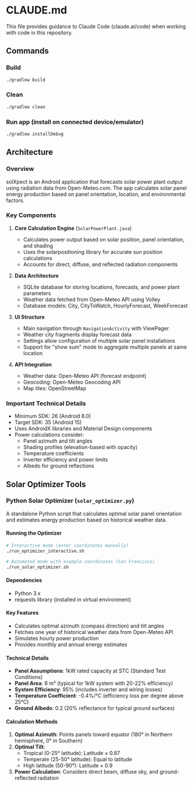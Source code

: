 # CLAUDE.md

This file provides guidance to Claude Code (claude.ai/code) when working with code in this repository.

## Commands

### Build
```bash
./gradlew build
```

### Clean
```bash
./gradlew clean
```

### Run app (install on connected device/emulator)
```bash
./gradlew installDebug
```

## Architecture

### Overview
solXpect is an Android application that forecasts solar power plant output using radiation data from Open-Meteo.com. The app calculates solar panel energy production based on panel orientation, location, and environmental factors.

### Key Components

1. **Core Calculation Engine** (`SolarPowerPlant.java`)
   - Calculates power output based on solar position, panel orientation, and shading
   - Uses the solarpositioning library for accurate sun position calculations
   - Accounts for direct, diffuse, and reflected radiation components

2. **Data Architecture**
   - SQLite database for storing locations, forecasts, and power plant parameters
   - Weather data fetched from Open-Meteo API using Volley
   - Database models: City, CityToWatch, HourlyForecast, WeekForecast

3. **UI Structure**
   - Main navigation through `NavigationActivity` with ViewPager
   - Weather city fragments display forecast data
   - Settings allow configuration of multiple solar panel installations
   - Support for "show sum" mode to aggregate multiple panels at same location

4. **API Integration**
   - Weather data: Open-Meteo API (forecast endpoint)
   - Geocoding: Open-Meteo Geocoding API
   - Map tiles: OpenStreetMap

### Important Technical Details

- Minimum SDK: 26 (Android 8.0)
- Target SDK: 35 (Android 15)
- Uses AndroidX libraries and Material Design components
- Power calculations consider:
  - Panel azimuth and tilt angles
  - Shading profiles (elevation-based with opacity)
  - Temperature coefficients
  - Inverter efficiency and power limits
  - Albedo for ground reflections

## Solar Optimizer Tools

### Python Solar Optimizer (`solar_optimizer.py`)
A standalone Python script that calculates optimal solar panel orientation and estimates energy production based on historical weather data.

#### Running the Optimizer
```bash
# Interactive mode (enter coordinates manually)
./run_optimizer_interactive.sh

# Automated mode with example coordinates (San Francisco)
./run_solar_optimizer.sh
```

#### Dependencies
- Python 3.x
- requests library (installed in virtual environment)

#### Key Features
- Calculates optimal azimuth (compass direction) and tilt angles
- Fetches one year of historical weather data from Open-Meteo API
- Simulates hourly power production
- Provides monthly and annual energy estimates

#### Technical Details
- **Panel Assumptions**: 1kW rated capacity at STC (Standard Test Conditions)
- **Panel Area**: 8 m² (typical for 1kW system with 20-22% efficiency)
- **System Efficiency**: 95% (includes inverter and wiring losses)
- **Temperature Coefficient**: -0.4%/°C (efficiency loss per degree above 25°C)
- **Ground Albedo**: 0.2 (20% reflectance for typical ground surfaces)

#### Calculation Methods
1. **Optimal Azimuth**: Points panels toward equator (180° in Northern hemisphere, 0° in Southern)
2. **Optimal Tilt**: 
   - Tropical (0-25° latitude): Latitude × 0.87
   - Temperate (25-50° latitude): Equal to latitude
   - High latitude (50-90°): Latitude × 0.9
3. **Power Calculation**: Considers direct beam, diffuse sky, and ground-reflected radiation